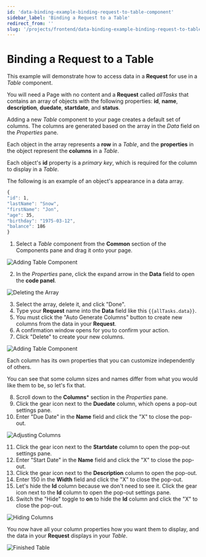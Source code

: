 ```yaml
---
id: 'data-binding-example-binding-request-to-table-component'
sidebar_label: 'Binding a Request to a Table'
redirect_from: ''
slug: '/projects/frontend/data-binding-example-binding-request-to-table-component'
---
```


# Binding a Request to a Table

This example will demonstrate how to access data in a **Request** for use in a *Table* component.

You will need a Page with no content and a **Request** called *allTasks* that contains an array of objects with the following properties: **id**, **name**, **description**, **duedate**, **startdate**, and **status**.

Adding a new *Table* component to your page creates a default set of columns. The columns are generated based on the array in the *Data* field on the *Properties* pane. 

Each object in the array represents a **row** in a *Table*, and the **properties** in the object represent the **columns** in a *Table*.

Each object's **id** property is a *primary key*, which is required for the column to display in a *Table*.

The following is an example of an object's appearance in a data array.

~~~ js 
{ 
"id": 1,
"lastName": "Snow",
"firstName": "Jon",
"age": 35,
"birthday": "1975-03-12",
"balance": 186 
}
~~~

1. Select a *Table* component from the **Common** section of the Components pane and drag it onto your page.

![Adding Table Component](./_images/ab-state-table-requests-1.png)

2. In the *Properties* pane, click the expand arrow in the **Data** field to open the **code panel**. 

![Deleting the Array](./_images/ab-state-table-requests-2.png)

3. Select the array, delete it, and click "Done".
4. Type your **Request** name into the **Data** field like this `{{allTasks.data}}`.
5. You must click the "Auto Generate Columns" button to create new columns from the data in your **Request**.
6. A confirmation window opens for you to confirm your action.
7. Click "Delete" to create your new columns.

![Adding Table Component](./_images/ab-state-table-requests-3.png)

Each column has its own properties that you can customize independently of others.

You can see that some column sizes and names differ from what you would like them to be, so let's fix that.

8. Scroll down to the **Columns*** section in the *Properties* pane.
9. Click the gear icon next to the **Duedate** column, which opens a pop-out settings pane.
10. Enter "Due Date" in the **Name** field and click the "X" to close the pop-out.

![Adjusting Columns](./_images/ab-state-table-requests-4.png)

11. Click the gear icon next to the **Startdate** column to open the pop-out settings pane.
12. Enter "Start Date" in the **Name** field and click the "X" to close the pop-out.
12. Click the gear icon next to the **Description** column to open the pop-out.
13. Enter 150 in the **Width** field and click the "X" to close the pop-out.
14. Let's hide the **Id** column because we don't need to see it. Click the gear icon next to the **Id** column to open the pop-out settings pane.
15. Switch the "Hide" toggle to **on** to hide the **Id** column and click the "X" to close the pop-out.

![Hiding Columns](./_images/ab-state-table-requests-5.png)

You now have all your column properties how you want them to display, and the data in your **Request** displays in your *Table*.

![Finished Table](./_images/ab-state-table-requests-6.png)